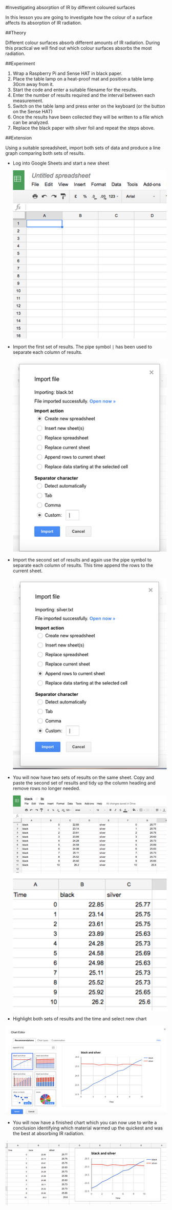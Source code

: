 #Investigating absorption of IR by different coloured surfaces

In this lesson you are going to investigate how the colour of a surface affects its absorption of IR radiation.

##Theory 

Different colour surfaces absorb different amounts of IR radiation. During this practical we will find out which colour surfaces absorbs the most radiation.

##Experiment  

1. Wrap a Raspberry Pi and Sense HAT in black paper.
1. Place the table lamp on a heat-proof mat and position a table lamp 30cm away from it.
1. Start the code and enter a suitable filename for the results.
1. Enter the number of results required and the interval between each measurement.
1. Switch on the table lamp and press enter on the keyboard (or the button on the Sense HAT)
1. Once the results have been collected they will be written to a file which can be analyzed.
1. Replace the black paper with silver foil and repeat the steps above.

##Extension

Using a suitable spreadsheet, import both sets of data and produce a line graph comparing both sets of results.  

- Log into Google Sheets and start a new sheet

  ![spread_sheet](images/spread_sheet.png)

- Import the first set of results. The pipe symbol `|` has been used to separate each column of results.

  ![import1](images/import.png)

- Import the second set of results and again use the pipe symbol to separate each column of results. This time append the rows to the current sheet.

  ![import2](images/import2.png)

- You will now have two sets of results on the same sheet. Copy and paste the second set of results and tidy up the column heading and remove rows no longer needed.

  ![results1](images/results.png)
  ![results2](images/new_results.png)

- Highlight both sets of results and the time and select new chart

![chart](images/chart.png)

- You will now have a finished chart which you can now use to write a conclusion identifying which material warmed up the quickest and was the best at absorbing IR radiation.

![chart2](images/final_graph.png)


